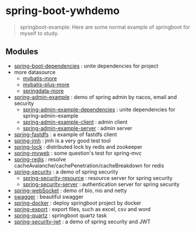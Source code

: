 # spring-boot-ywhdemo
> springboot-example: Here are some normal example of springboot for myself to study.

## Modules

- [spring-boot-dependencies](https://github.com/Yanwenhui0/spring-boot-ywhdemo/tree/master/spring-boot-dependencies) : unite dependencies for project
- more datasource
    - [mybatis-more](https://github.com/Yanwenhui0/spring-boot-ywhdemo/tree/master/mybatis-more)
    - [mybatis-plus-more](https://github.com/Yanwenhui0/spring-boot-ywhdemo/tree/master/mybatis-plus-more)
    - [springdata-more](https://github.com/Yanwenhui0/spring-boot-ywhdemo/tree/master/springdata-more)
- [spring-admin-example](https://github.com/Yanwenhui0/spring-boot-ywhdemo/tree/master/spring-admin-example) : demo of spring admin by nacos, email and security
    - [spring-admin-example-dependencies](https://github.com/Yanwenhui0/spring-boot-ywhdemo/tree/master/spring-admin-example/spring-admin-example-dependencies) : unite dependencies for spring-admin-example
    - [spring-admin-example-client](https://github.com/Yanwenhui0/spring-boot-ywhdemo/tree/master/spring-admin-example/spring-admin-example-client) : admin client
    - [spring-admin-example-server](https://github.com/Yanwenhui0/spring-boot-ywhdemo/tree/master/spring-admin-example/spring-admin-example-server) : admin server
- [spring-fastdfs](https://github.com/Yanwenhui0/spring-boot-ywhdemo/tree/master/spring-fastdfs) : a example of fastdfs client
- [spring-jmh](https://github.com/Yanwenhui0/spring-boot-ywhdemo/tree/master/spring-jmh) : jmh is a very good test tool
- [spring-lock](https://github.com/Yanwenhui0/spring-boot-ywhdemo/tree/master/spring-lock) : distributed lock by redis and zookeeper
- [spring-myweb](https://github.com/Yanwenhui0/spring-boot-ywhdemo/tree/master/spring-myweb) : some question's test for spring-mvc
- [spring-redis](https://github.com/Yanwenhui0/spring-boot-ywhdemo/tree/master/spring-redis) : resolve cacheAvalanche/cachePenetration/cacheBreakdown for redis
- [spring-security](https://github.com/Yanwenhui0/spring-boot-ywhdemo/tree/master/spring-security) : a demo of spring security
    - [spring-security-resource](https://github.com/Yanwenhui0/spring-boot-ywhdemo/tree/master/spring-security/spring-security-resource) : resource server for spring security
    - [spring-security-server](https://github.com/Yanwenhui0/spring-boot-ywhdemo/tree/master/spring-security/spring-security-server) : authentication server for spring security
- [spring-webSocket](https://github.com/Yanwenhui0/spring-boot-ywhdemo/tree/master/spring-webSocket) : demo of bio, nio and netty
- [swagger](https://github.com/Yanwenhui0/spring-boot-ywhdemo/tree/master/swagger) : beautiful swagger
- [spring-docker](https://github.com/Yanwenhui0/spring-boot-ywhdemo/tree/master/spring-docker) : deploy springboot project by docker
- [spring-export](https://github.com/Yanwenhui0/spring-boot-ywhdemo/tree/master/spring-export) : export files, such as excel, csv and word
- [spring-quartz](https://github.com/Yanwenhui0/spring-boot-ywhdemo/tree/master/spring-quartz) : springboot quartz task
- [spring-security-jwt](https://github.com/Yanwenhui0/spring-boot-ywhdemo/tree/master/spring-security-jwt) : a demo of spring security and JWT